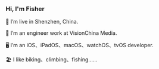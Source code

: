 ### Hi, I'm Fisher

📍 I’m live in Shenzhen, China.

🏢 I’m an engineer work at VisionChina Media.

🖥 I’m an iOS、iPadOS、macOS、watchOS、tvOS developer.

🏖 	 I like biking、climbing、fishing......


<!--
**liyu158163/liyu158163** is a ✨ _special_ ✨ repository because its `README.md` (this file) appears on your GitHub profile.

Here are some ideas to get you started:

- 🔭 I’m currently working on ...
- 🌱 I’m currently learning ...
- 👯 I’m looking to collaborate on ...
- 🤔 I’m looking for help with ...
- 💬 Ask me about ...
- 📫 How to reach me: ...
- 😄 Pronouns: ...
- ⚡ Fun fact: ...
-->
